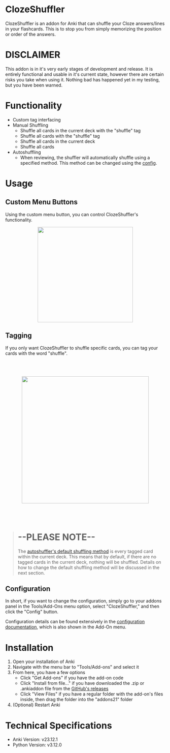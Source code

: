 # ClozeShuffler
ClozeShuffler is an addon for Anki that can shuffle your Cloze answers/lines in your flashcards. This is to stop you from simply memorizing the position or order of the answers.

# DISCLAIMER
This addon is in it's very early stages of development and release. It is entirely functional and usable in it's current state, however there are certain risks you take when using it. Nothing bad has happened yet in my testing, but you have been warned.

# Functionality
* Custom tag interfacing
* Manual Shuffling
    * Shuffle all cards in the current deck with the "shuffle" tag
    * Shuffle all cards with the "shuffle" tag
    * Shuffle all cards in the current deck
    * Shuffle all cards
* Autoshuffling
    * When reviewing, the shuffler will automatically shuffle using a specified method. This method can be changed using the [config](#Configuration).

# Usage
## Custom Menu Buttons
Using the custom menu button, you can control ClozeShuffler's functionality.

<p align="center">
    <img src='https://raw.githubusercontent.com/m-riley04/ClozeShuffler/main/assets/menubar.JPG' width='300'>
</p>

## Tagging
If you only want ClozeShuffler to shuffle specific cards, you can tag your cards with the word "shuffle".
<p align="center">
    <img src='https://github.com/m-riley04/ClozeShuffler/blob/main/assets/tag.JPG?raw=true' width='400' style="padding:50px">
</p>

> # --PLEASE NOTE--
> The [autoshuffler's default shuffling method](https://github.com/m-riley04/ClozeShuffler/blob/main/config.md#autoshuffle_method) is every tagged card within the current deck. This means that by default, if there are no tagged cards in the current deck, nothing will be shuffled. Details on how to change the default shuffling method will be discussed in the next section.

## Configuration
In short, if you want to change the configuration, simply go to your addons panel in the Tools/Add-Ons menu option, select "ClozeShuffler," and then click the "Config" button.

Configuration details can be found extensively in the [configuration documentation](https://github.com/m-riley04/ClozeShuffler/blob/main/config.md), which is also shown in the Add-On menu.

# Installation
1. Open your installation of Anki
2. Navigate with the menu bar to "Tools/Add-ons" and select it
3. From here, you have a few options
    - Click "Get Add-ons" if you have the add-on code
    - Click "Install from file..." if you have downloaded the .zip or .ankiaddon file from the [GitHub's releases](https://github.com/m-riley04/ClozeShuffler/releases)
    - Click "View Files" if you have a regular folder with the add-on's files inside, then drag the folder into the "addons21" folder
4. (Optional) Restart Anki

# Technical Specifications
* Anki Version:     v23.12.1
* Python Version:   v3.12.0
